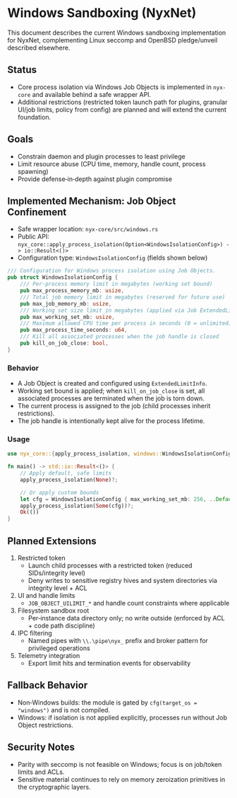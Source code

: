 # Windows Sandboxing (NyxNet)

This document describes the current Windows sandboxing implementation for NyxNet, complementing Linux seccomp and OpenBSD pledge/unveil described elsewhere.

## Status
- Core process isolation via Windows Job Objects is implemented in `nyx-core` and available behind a safe wrapper API.
- Additional restrictions (restricted token launch path for plugins, granular UI/job limits, policy from config) are planned and will extend the current foundation.

## Goals
- Constrain daemon and plugin processes to least privilege
- Limit resource abuse (CPU time, memory, handle count, process spawning)
- Provide defense‑in‑depth against plugin compromise

## Implemented Mechanism: Job Object Confinement
- Safe wrapper location: `nyx-core/src/windows.rs`
- Public API: `nyx_core::apply_process_isolation(Option<WindowsIsolationConfig>) -> io::Result<()>`
- Configuration type: `WindowsIsolationConfig` (fields shown below)

```rust
/// Configuration for Windows process isolation using Job Objects.
pub struct WindowsIsolationConfig {
    /// Per-process memory limit in megabytes (working set bound)
    pub max_process_memory_mb: usize,
    /// Total job memory limit in megabytes (reserved for future use)
    pub max_job_memory_mb: usize,
    /// Working set size limit in megabytes (applied via Job ExtendedLimitInfo)
    pub max_working_set_mb: usize,
    /// Maximum allowed CPU time per process in seconds (0 = unlimited)
    pub max_process_time_seconds: u64,
    /// Kill all associated processes when the job handle is closed
    pub kill_on_job_close: bool,
}
```

### Behavior
- A Job Object is created and configured using `ExtendedLimitInfo`.
- Working set bound is applied; when `kill_on_job_close` is set, all associated processes are terminated when the job is torn down.
- The current process is assigned to the job (child processes inherit restrictions).
- The job handle is intentionally kept alive for the process lifetime.

### Usage
```rust
use nyx_core::{apply_process_isolation, windows::WindowsIsolationConfig};

fn main() -> std::io::Result<()> {
    // Apply default, safe limits
    apply_process_isolation(None)?;

    // Or apply custom bounds
    let cfg = WindowsIsolationConfig { max_working_set_mb: 256, ..Default::default() };
    apply_process_isolation(Some(cfg))?;
    Ok(())
}
```

## Planned Extensions
1. Restricted token
   - Launch child processes with a restricted token (reduced SIDs/integrity level)
   - Deny writes to sensitive registry hives and system directories via integrity level + ACL
2. UI and handle limits
   - `JOB_OBJECT_UILIMIT_*` and handle count constraints where applicable
3. Filesystem sandbox root
   - Per‑instance data directory only; no write outside (enforced by ACL + code path discipline)
4. IPC filtering
   - Named pipes with `\\.\pipe\nyx_` prefix and broker pattern for privileged operations
5. Telemetry integration
   - Export limit hits and termination events for observability

## Fallback Behavior
- Non‑Windows builds: the module is gated by `cfg(target_os = "windows")` and is not compiled.
- Windows: if isolation is not applied explicitly, processes run without Job Object restrictions.

## Security Notes
- Parity with seccomp is not feasible on Windows; focus is on job/token limits and ACLs.
- Sensitive material continues to rely on memory zeroization primitives in the cryptographic layers.

